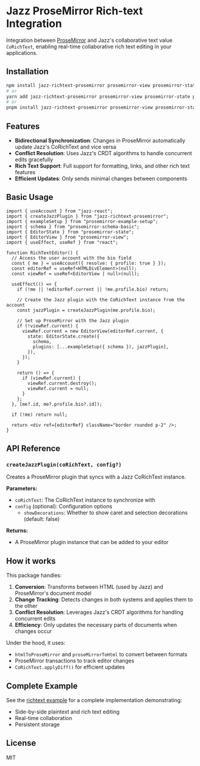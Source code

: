 # Jazz ProseMirror Rich-text Integration

Integration between [ProseMirror](https://prosemirror.net/) and Jazz's collaborative text value `CoRichText`, enabling real-time collaborative rich text editing in your applications.

## Installation

```bash
npm install jazz-richtext-prosemirror prosemirror-view prosemirror-state prosemirror-schema-basic
# or
yarn add jazz-richtext-prosemirror prosemirror-view prosemirror-state prosemirror-schema-basic
# or
pnpm install jazz-richtext-prosemirror prosemirror-view prosemirror-state prosemirror-schema-basic
```

## Features

- **Bidirectional Synchronization**: Changes in ProseMirror automatically update Jazz's CoRichText and vice versa
- **Conflict Resolution**: Uses Jazz's CRDT algorithms to handle concurrent edits gracefully
- **Rich Text Support**: Full support for formatting, links, and other rich text features
- **Efficient Updates**: Only sends minimal changes between components

## Basic Usage

```tsx
import { useAccount } from "jazz-react";
import { createJazzPlugin } from "jazz-richtext-prosemirror";
import { exampleSetup } from "prosemirror-example-setup";
import { schema } from "prosemirror-schema-basic";
import { EditorState } from "prosemirror-state";
import { EditorView } from "prosemirror-view";
import { useEffect, useRef } from "react";

function RichTextEditor() {
  // Access the user account with the bio field
  const { me } = useAccount({ resolve: { profile: true } });
  const editorRef = useRef<HTMLDivElement>(null);
  const viewRef = useRef<EditorView | null>(null);

  useEffect(() => {
    if (!me || !editorRef.current || !me.profile.bio) return;

    // Create the Jazz plugin with the CoRichText instance from the account
    const jazzPlugin = createJazzPlugin(me.profile.bio);

    // Set up ProseMirror with the Jazz plugin
    if (!viewRef.current) {
      viewRef.current = new EditorView(editorRef.current, {
        state: EditorState.create({
          schema,
          plugins: [...exampleSetup({ schema }), jazzPlugin],
        }),
      });
    }

    return () => {
      if (viewRef.current) {
        viewRef.current.destroy();
        viewRef.current = null;
      }
    };
  }, [me?.id, me?.profile.bio?.id]);

  if (!me) return null;

  return <div ref={editorRef} className="border rounded p-2" />;
}
```

## API Reference

### `createJazzPlugin(coRichText, config?)`

Creates a ProseMirror plugin that syncs with a Jazz CoRichText instance.

**Parameters:**

- `coRichText`: The CoRichText instance to synchronize with
- `config` (optional): Configuration options
  - `showDecorations`: Whether to show caret and selection decorations (default: false)

**Returns:**

- A ProseMirror plugin instance that can be added to your editor

## How it works

This package handles:

1. **Conversion**: Transforms between HTML (used by Jazz) and ProseMirror's document model
2. **Change Tracking**: Detects changes in both systems and applies them to the other
3. **Conflict Resolution**: Leverages Jazz's CRDT algorithms for handling concurrent edits
4. **Efficiency**: Only updates the necessary parts of documents when changes occur

Under the hood, it uses:

- `htmlToProseMirror` and `proseMirrorToHtml` to convert between formats
- ProseMirror transactions to track editor changes
- `CoRichText.applyDiff()` for efficient updates

## Complete Example

See the [richtext example](https://github.com/gardencmp/jazz/tree/main/examples/richtext) for a complete implementation demonstrating:

- Side-by-side plaintext and rich text editing
- Real-time collaboration
- Persistent storage

## License

MIT
